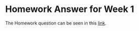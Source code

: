 # Homework Answer for Week 1
The Homework question can be seen in this [link](https://github.com/alexeygrigorev/mlbookcamp-code/blob/master/course-zoomcamp/01-intro/homework.md).
